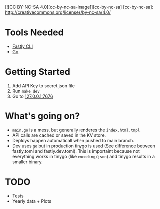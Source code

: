 [![CC BY-NC-SA 4.0][cc-by-nc-sa-image]][cc-by-nc-sa]
[cc-by-nc-sa]: http://creativecommons.org/licenses/by-nc-sa/4.0/

# Tools Needed

* [Fastly CLI](https://github.com/fastly/cli)
* [Go](https://go.dev/doc/install)

# Getting Started

1. Add API Key to secret.json file
2. Run `make dev`
3. Go to [127.0.0.1:7676](http://127.0.0.1:7676)

# What's going on?

* `main.go` is a mess, but generally renderes the `index.html.tmpl`
* API calls are cached or saved in the KV store.
* Deploys happen automaticall when pushed to main branch.
* Dev uses `go` but in production tinygo is used (See difference between fastly.toml and fastly.dev.toml). This is importaint because not everything works in tinygo (like `encoding/json`) and tinygo results in a smaller binary.

# TODO
* Tests
* Yearly data + Plots
